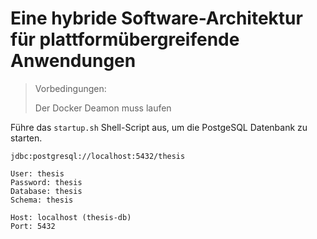 # Eine hybride Software-Architektur für plattformübergreifende Anwendungen

> Vorbedingungen:
>
> Der Docker Deamon muss laufen

Führe das `startup.sh` Shell-Script aus, um die PostgeSQL Datenbank zu starten.

```
jdbc:postgresql://localhost:5432/thesis

User: thesis
Password: thesis
Database: thesis
Schema: thesis

Host: localhost (thesis-db)
Port: 5432
```

